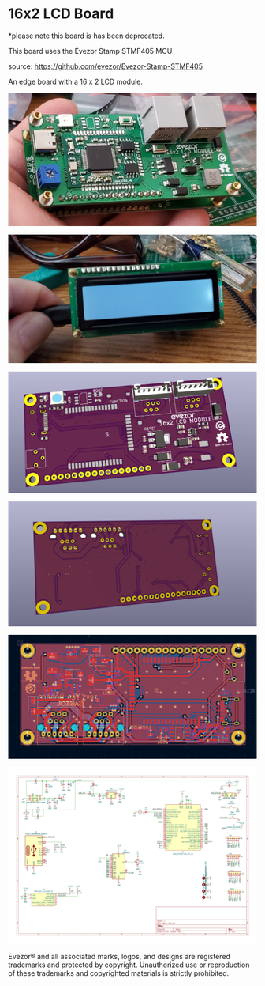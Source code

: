 # 16x2 LCD Board
*please note this board is has been deprecated.

This board uses the Evezor Stamp STMF405 MCU

source: https://github.com/evezor/Evezor-Stamp-STMF405

An edge board with a 16 x 2 LCD module.


![sm](https://github.com/evezor/v0_16x2_lcd_board/blob/master/pics/sm2.PNG)

![sm](https://github.com/evezor/v0_16x2_lcd_board/blob/master/pics/sm.PNG)

![front](https://github.com/evezor/v0_16x2_lcd_board/blob/master/pics/front.PNG)

![back](https://github.com/evezor/v0_16x2_lcd_board/blob/master/pics/back.PNG)

![copper](https://github.com/evezor/v0_16x2_lcd_board/blob/master/pics/copper.PNG)

![sch](https://github.com/evezor/v0_16x2_lcd_board/blob/master/cad_files/16x2_LCD.svg)

Evezor® and all associated marks, logos, and designs are registered trademarks and protected by copyright. Unauthorized use or reproduction of these trademarks and copyrighted materials is strictly prohibited.



